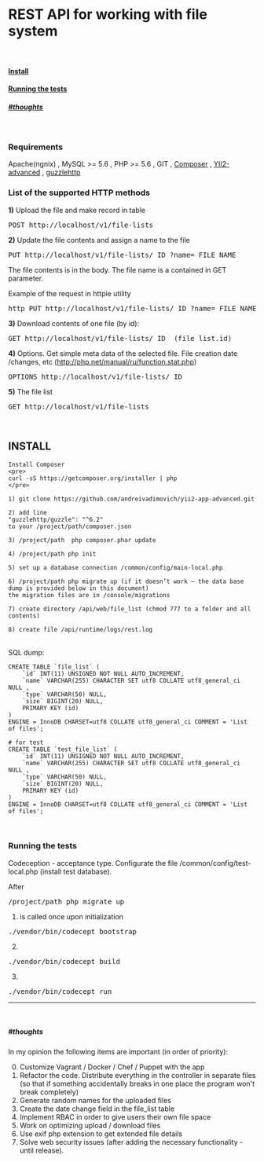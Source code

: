<h1>REST API for working with file system</h1>

<br />
<h4><a href="https://github.com/andreivadimovich/yii2-app-advanced/tree/master/api#install-1">Install</a></h4>
<h4><a href="https://github.com/andreivadimovich/yii2-app-advanced/tree/master/api#running-the-tests-1">Running the tests</a></h4>

<h5>
<a href="https://github.com/andreivadimovich/yii2-app-advanced/tree/master/api#thoughts-1">#thoughts</a>
</h5>
<br />

<h3>Requirements</h3>
Apache(ngnix) , MySQL >= 5.6 , PHP >= 5.6 , GIT , <a href="https://getcomposer.org/download">Composer</a> , <a href="https://github.com/yiisoft/yii2-app-advanced">YII2-advanced</a> , <a href="http://guzzlephp.org/">guzzlehttp</a>

<br />
<h3>List of the supported HTTP methods</h3>

<b>1)</b> Upload the file and make record in table
<pre>
POST http://localhost/v1/file-lists
</pre>

<b>2)</b> Update the file contents and assign a name to the file
<pre>
PUT http://localhost/v1/file-lists/_ID_?name=_FILE_NAME_
</pre>
The file contents is in the body. The file name is a contained in GET parameter.

Example of the request in httpie utility
<pre>
http PUT http://localhost/v1/file-lists/_ID_?name=_FILE_NAME_ < '/file/path'
</pre>

<b>3)</b> Download contents of one file (by id):
<pre>
GET http://localhost/v1/file-lists/_ID_ (file_list.id)
</pre>

<b>4)</b> Options. Get simple meta data of the selected file. File creation date /changes, etc
(http://php.net/manual/ru/function.stat.php)
<pre>
OPTIONS http://localhost/v1/file-lists/_ID_
</pre>

<b>5)</b> The file list
<pre>
GET http://localhost/v1/file-lists
</pre>

<br />
<h2>INSTALL</h2>

```
Install Composer 
<pre>
curl -sS https://getcomposer.org/installer | php
</pre>

1) git clone https://github.com/andreivadimovich/yii2-app-advanced.git

2) add line 
"guzzlehttp/guzzle": "^6.2"
to your /project/path/composer.json 

3) /project/path  php composer.phar update 

4) /project/path php init 

5) set up a database connection /common/config/main-local.php 

6) /project/path php migrate up (if it doesn’t work – the data base dump is provided below in this document) 
the migration files are in /console/migrations

7) create directory /api/web/file_list (chmod 777 to a folder and all contents)

8) create file /api/runtime/logs/rest.log
```

<br />
SQL dump:

```
CREATE TABLE `file_list` (
	`id` INT(11) UNSIGNED NOT NULL AUTO_INCREMENT, 
	`name` VARCHAR(255) CHARACTER SET utf8 COLLATE utf8_general_ci NULL , 
	`type` VARCHAR(50) NULL,
	`size` BIGINT(20) NULL,
	PRIMARY KEY (id)
) 
ENGINE = InnoDB CHARSET=utf8 COLLATE utf8_general_ci COMMENT = 'List of files';

# for test
CREATE TABLE `test_file_list` (
	`id` INT(11) UNSIGNED NOT NULL AUTO_INCREMENT, 
	`name` VARCHAR(255) CHARACTER SET utf8 COLLATE utf8_general_ci NULL , 
	`type` VARCHAR(50) NULL,
	`size` BIGINT(20) NULL,
	PRIMARY KEY (id)
) 
ENGINE = InnoDB CHARSET=utf8 COLLATE utf8_general_ci COMMENT = 'List of files';
```

<br />
<h3>Running the tests</h3>

Codeception - acceptance type.
Configurate the file /common/config/test-local.php (install test database). 

After 
<pre>
/project/path php migrate up
</pre>

1) is called once upon initialization
<pre>
./vendor/bin/codecept bootstrap
</pre>


2)
<pre>
./vendor/bin/codecept build
</pre>

3) 
<pre>
./vendor/bin/codecept run
</pre>



<hr />
<br />
<i><h5>#thoughts</h5></i>

In my opinion the following items are important (in order of priority): 

0) Customize Vagrant / Docker / Chef / Puppet with the app
1) Refactor the code. Distribute everything in the controller in separate files (so that if something accidentally breaks in one place the program won't break completely)
2) Generate random names for the uploaded files
3) Create the date change field in the file_list table
4) Implement RBAC in order to give users their own file space
5) Work on optimizing upload / download files
6) Use exif php extension to get extended file details
7) Solve web security issues (after adding the necessary functionality - until release).


